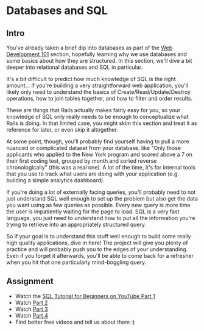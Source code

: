 # Databases and SQL

## Intro

You've already taken a brief dip into databases as part of the [Web Development 101](/curriculum/web_development_basics/web_programming_basics/database_basics.md) section, hopefully learning why we use databases and some basics about how they are structured.  In this section, we'll dive a bit deeper into relational databases and SQL in particular.  

It's a bit difficult to predict how much knowledge of SQL is the right amount... if you're building a very straightforward web application, you'll likely only need to understand the basics of Create/Read/Update/Destroy operations, how to join tables together, and how to filter and order results.  

These are things that Rails actually makes fairly easy for you, so your knowledge of SQL only really needs to be enough to conceptualize what Rails is doing.  In that limited case, you might skim this section and treat it as reference for later, or even skip it altogether.  

At some point, though, you'll probably find yourself having to pull a more nuanced or complicated dataset from your database, like "Only those applicants who applied to the New York program and scored above a 7 on their first coding test, grouped by month and sorted reverse chronologically" (this was a real one).  A lot of the time, it's for internal tools that you use to track what users are doing with your application (e.g. building a simple analytics dashboard).  

If you're doing a lot of externally facing queries, you'll probably need to not just understand SQL well enough to set up the problem but also get the data you want using as few queries as possible.  Every new query is more time the user is impatiently waiting for the page to load.  SQL is a very fast language, you just need to understand how to put all the information you're trying to retrieve into an appropriately structured query.

So if your goal is to understand this stuff well enough to build some really high quality applications, dive in here!  The project will give you plenty of practice and will probably push you to the edges of your understanding.  Even if you forget it afterwards, you'll be able to come back for a refresher when you hit that one particularly mind-boggling query.

## Assignment

* Watch the [SQL Tutorial for Beginners on YouTube Part 1](https://www.youtube.com/watch?v=cYmQr8yeALA)
* Watch [Part 2](https://www.youtube.com/watch?v=1sMR2ApQVvw)
* Watch [Part 3](https://www.youtube.com/watch?v=deegPjmasq8)
* Watch [Part 4](https://www.youtube.com/watch?v=vHE-EeLaYsI)
* Find better free videos and tell us about them :)
